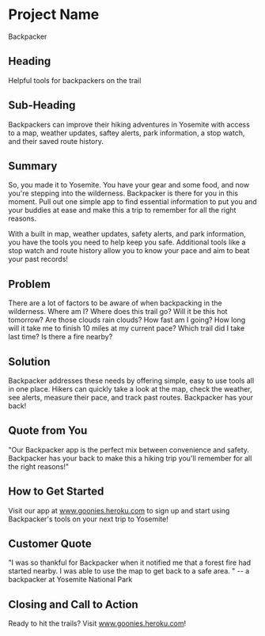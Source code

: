 # Project Name #

Backpacker

## Heading ##

Helpful tools for backpackers on the trail

## Sub-Heading ##

Backpackers can improve their hiking adventures in Yosemite with access to a map, weather updates, saftey alerts, park information, a stop watch, and their saved route history. 

## Summary ##

So, you made it to Yosemite. You have your gear and some food, and now you're stepping into the wilderness. Backpacker is there for you in this moment. Pull out one simple app to find essential information to put you and your buddies at ease and make this a trip to remember for all the right reasons. 

With a built in map, weather updates, safety alerts, and park information, you have the tools you need to help keep you safe. Additional tools like a stop watch and route history allow you to know your pace and aim to beat your past records!

## Problem ##

There are a lot of factors to be aware of when backpacking in the wilderness. Where am I? Where does this trail go? Will it be this hot tomorrow? Are those clouds rain clouds? How fast am I going? How long will it take me to finish 10 miles at my current pace? Which trail did I take last time? Is there a fire nearby? 

## Solution ##
Backpacker addresses these needs by offering simple, easy to use tools all in one place. Hikers can quickly take a look at the map, check the weather, see alerts, measure their pace, and track past routes. Backpacker has your back! 

## Quote from You ##

"Our Backpacker app is the perfect mix between convenience and safety. Backpacker has your back to make this a hiking trip you'll remember for all the right reasons!"

## How to Get Started ##

Visit our app at www.goonies.heroku.com to sign up and start using Backpacker's tools on your next trip to Yosemite!

## Customer Quote ##

"I was so thankful for Backpacker when it notified me that a forest fire had started nearby. I was able to use the map to get back to a safe area. " -- a backpacker at Yosemite National Park

## Closing and Call to Action ##

Ready to hit the trails? Visit www.goonies.heroku.com!

